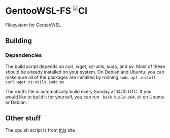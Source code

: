 # GentooWSL-FS ![CI](https://github.com/imaandrew/GentooWSL-FS/workflows/CI/badge.svg)
Filesystem for GentooWSL

## Building
### Dependencies
The build script depends on curl, wget, xz-utils, sudo, and pv. Most of these should be already installed on your system. On Debian and Ubuntu, you can make sure all of the packages are installed by running `sudo apt install curl wget xz-utils sudo pv`

The rootfs file is automatically build every Sunday at 14:10 UTC. If you would like to build it for yourself, you can run ` bash build-x64.sh` on Ubuntu or Debian.

## Other stuff
The cpu.sh script is from [this](https://blechtog.wordpress.com/2012/12/02/gentoo-autoconfigure-number-of-cpu-in-make-conf/) site.
